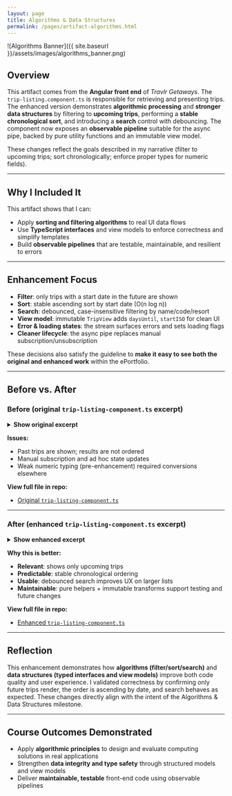 ```yaml
---
layout: page
title: Algorithms & Data Structures
permalink: /pages/artifact-algorithms.html
---
```

![Algorithms Banner]({{ site.baseurl }}/assets/images/algorithms_banner.png)
## Overview

This artifact comes from the **Angular front end** of *Travlr Getaways*. The `trip-listing.component.ts` is responsible for retrieving and presenting trips.  
The enhanced version demonstrates **algorithmic processing** and **stronger data structures** by filtering to **upcoming trips**, performing a **stable chronological sort**, and introducing a **search** control with debouncing. The component now exposes an **observable pipeline** suitable for the async pipe, backed by pure utility functions and an immutable view model.

These changes reflect the goals described in my narrative (filter to upcoming trips; sort chronologically; enforce proper types for numeric fields).

---

## Why I Included It

This artifact shows that I can:
- Apply **sorting and filtering algorithms** to real UI data flows
- Use **TypeScript interfaces** and view models to enforce correctness and simplify templates
- Build **observable pipelines** that are testable, maintainable, and resilient to errors

---

## Enhancement Focus

- **Filter**: only trips with a start date in the future are shown  
- **Sort**: stable ascending sort by start date (O(n log n))  
- **Search**: debounced, case-insensitive filtering by name/code/resort  
- **View model**: immutable `TripView` adds `daysUntil`, `startISO` for clean UI  
- **Error & loading states**: the stream surfaces errors and sets loading flags  
- **Cleaner lifecycle**: the async pipe replaces manual subscription/unsubscription

These decisions also satisfy the guideline to **make it easy to see both the original and enhanced work** within the ePortfolio. 

---

## Before vs. After

### Before (original `trip-listing-component.ts` excerpt)

<details>
  <summary><strong>Show original excerpt</strong></summary>

{% highlight typescript %}
// No filtering or sorting; manual subscription
ngOnInit(): void {
  this.tripDataService.getTrips().subscribe(trips => {
    this.trips = trips;
  });
}
{% endhighlight %}

</details>

**Issues:**  
- Past trips are shown; results are not ordered  
- Manual subscription and ad hoc state updates  
- Weak numeric typing (pre-enhancement) required conversions elsewhere

**View full file in repo:**  
- [Original `trip-listing-component.ts`](https://github.com/JohnM97/CS499-ePortfolio/blob/main/artifacts/algorithms/original/trip-listing-component.ts)

---

### After (enhanced `trip-listing-component.ts` excerpt)

<details>
  <summary><strong>Show enhanced excerpt</strong></summary>

{% highlight typescript %}
// Build an observable pipeline: filter upcoming, sort by date, then search
this.upcomingTrips$ = combineLatest([
  this.tripDataService.getTrips().pipe(
    map(trips => trips.filter(t => new Date(t.start) > new Date())),
    map(trips => trips.map(t => toTripView(t))),
    map(vms => [...vms].sort((a, b) => a.start.getTime() - b.start.getTime())),
    catchError(() => of([]))
  ),
  this.search$.pipe(debounceTime(150), distinctUntilChanged(), startWith(''))
]).pipe(
  map(([trips, q]) => !q ? trips :
    trips.filter(t =>
      t.name.toLowerCase().includes(q.toLowerCase()) ||
      t.code.toLowerCase().includes(q.toLowerCase()) ||
      t.resort.toLowerCase().includes(q.toLowerCase())
    )
  )
);
{% endhighlight %}

</details>

**Why this is better:**  
- **Relevant**: shows only upcoming trips  
- **Predictable**: stable chronological ordering  
- **Usable**: debounced search improves UX on larger lists  
- **Maintainable**: pure helpers + immutable transforms support testing and future changes

**View full file in repo:**  
- [Enhanced `trip-listing-component.ts`](https://github.com/JohnM97/CS499-ePortfolio/blob/main/artifacts/algorithms/enhanced/trip-listing-component.ts)

---

## Reflection

This enhancement demonstrates how **algorithms (filter/sort/search)** and **data structures (typed interfaces and view models)** improve both code quality and user experience. I validated correctness by confirming only future trips render, the order is ascending by date, and search behaves as expected. These changes directly align with the intent of the Algorithms & Data Structures milestone. 

---

## Course Outcomes Demonstrated

- Apply **algorithmic principles** to design and evaluate computing solutions in real applications  
- Strengthen **data integrity and type safety** through structured models and view models  
- Deliver **maintainable, testable** front-end code using observable pipelines

